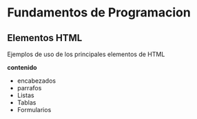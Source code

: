 # Fundamentos de Programacion

## Elementos HTML

Ejemplos de uso de los principales elementos de HTML

**contenido**

- encabezados
- parrafos
- Listas
- Tablas 
- Formularios
